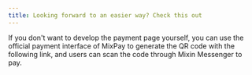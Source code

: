 ```yaml
---
title: Looking forward to an easier way? Check this out
---
```


If you don't want to develop the payment page yourself, you can use the official payment interface of MixPay to generate the QR code with the following link, and users can scan the code through Mixin Messenger to pay.
